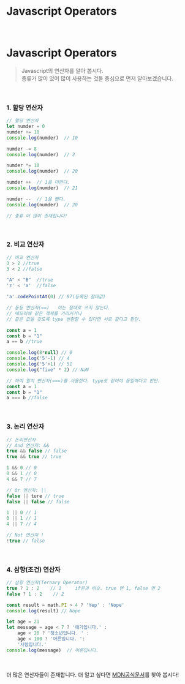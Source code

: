# Javascript Operators


​	

# Javascript Operators

>Javascript의 연산자를 알아 봅시다. </br>종류가 많이 있어 많이 사용하는 것들 중심으로 먼저 알아보겠습니다.

​	

### 1. 할당 연산자

```javascript
// 할당 연산자
let numder = 0
numder += 10
console.log(numder)  // 10

numder -= 8
console.log(numder)  // 2

numder *= 10
console.log(numder)  // 20

numder ++  // 1을 더한다.
console.log(numder)  // 21

numder --  // 1을 뺀다.
console.log(numder)  // 20

// 종류 더 많이 존재합니다!
```

​	

### 2. 비교 연산자

```javascript
// 비교 연산자
3 > 2 //true
3 < 2 //false

"A" < "B"  //true
'z' < 'a'  //false

'a'.codePointAt(0) // 97(등록된 절대값)

// 동등 연산자(==)   이는 절대로 쓰지 않는다.
// 메모리에 같은 객체를 가리키거나 
// 같은 값을 갖도록 type 변환할 수 있다면 서로 같다고 판단.

const a = 1
const b = "1"
a == b //true

console.log(8*null) // 0
console.log('5'-1) // 4
console.log('5'+1) // 51
console.log("five" * 2) // NaN

// 하여 일치 연산자(===)를 사용한다. type도 같아야 동일하다고 판단.
const a = 1
const b = "1"
a === b //false
```

​	

### 3. 논리 연산자

```javascript
// 논리연산자
// And 연산자: &&
true && false // false
true && true // true

1 && 0 // 0
0 && 1 // 0
4 && 7 // 7

// Or 연산자: ||
false || ture // true
false || false // false

1 || 0 // 1
0 || 1 // 1
4 || 7 // 4

// Not 연산자 !
!true // false
```

​	

### 4. 삼항(조건) 연산자

```javascript
// 삼항 연산자(Ternary Operator)
true ? 1 : 2    // 1     if문과 비슷. true 면 1, false 면 2
false ? 1 : 2    // 2

const result = math.PI > 4 ? 'Yep' : 'Nope'
console.log(result) // Nope

let age = 21
let message = age < 7 ? '애기입니다.' :
    age < 20 ? '청소년입니다. ' :
    age < 100 ? '어른입니다. ':
    '사람입니다.'
console.log(message)  // 어른입니다.
```

​	

더 많은 연산자들이 존재합니다. 더 알고 싶다면 [MDN공식문서](https://developer.mozilla.org/ko/docs/Web/JavaScript/Guide/Expressions_and_Operators)를 찾아 봅시다!

​	

​	

​	


